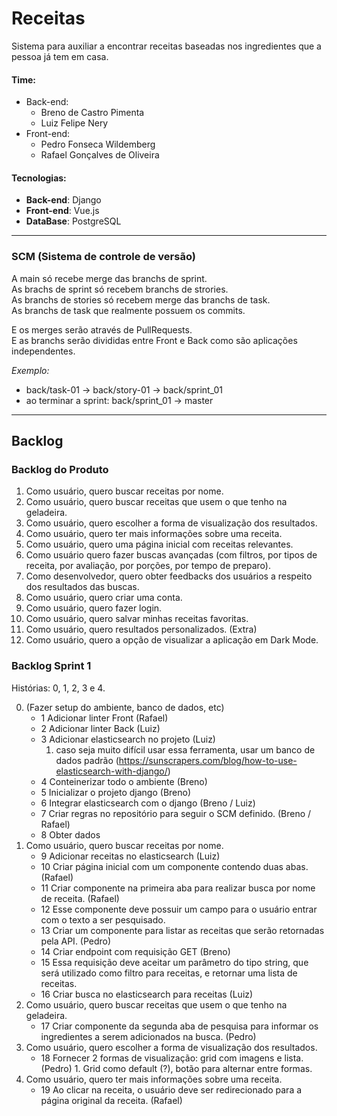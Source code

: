 # Receitas
Sistema para auxiliar a encontrar receitas baseadas nos ingredientes que a pessoa já tem em casa.

#### Time:
* Back-end:
    * Breno de Castro Pimenta
    * Luiz Felipe Nery 
* Front-end:
    * Pedro Fonseca Wildemberg
    * Rafael Gonçalves de Oliveira

#### Tecnologias:
* **Back-end**: Django
* **Front-end**: Vue.js
* **DataBase**: PostgreSQL


---
### SCM (Sistema de controle de versão)
A main só recebe merge das branchs de sprint.<br>
As brachs de sprint só recebem branchs de strories.<br>
As branchs de stories só recebem merge das branchs de task.<br>
As branchs de task que realmente possuem os commits. <br>

E os merges serão através de PullRequests.<br>
E as branchs serão divididas entre Front e Back como são aplicações independentes.

*Exemplo:*
- back/task-01 -> back/story-01 -> back/sprint_01
- ao terminar a sprint: back/sprint_01 -> master

---

## Backlog

### Backlog do Produto

1. Como usuário, quero buscar receitas por nome.
2. Como usuário, quero buscar receitas que usem o que tenho na geladeira.
3. Como usuário, quero escolher a forma de visualização dos resultados.
4. Como usuário, quero ter mais informações sobre uma receita.
5. Como usuário, quero uma página inicial com receitas relevantes.
6. Como usuário quero fazer buscas avançadas (com filtros, por tipos de receita, por avaliação, por porções, por tempo de preparo).
7. Como desenvolvedor, quero obter feedbacks dos usuários a respeito dos resultados das buscas.
8. Como usuário, quero criar uma conta.
9. Como usuário, quero fazer login.
10. Como usuário, quero salvar minhas receitas favoritas.
11. Como usuário, quero resultados personalizados. (Extra)
12. Como usuário, quero a opção de visualizar a aplicação em Dark Mode.


### Backlog Sprint 1

Histórias: 0, 1, 2, 3 e 4.


0. (Fazer setup do ambiente, banco de dados, etc)
    - 1 Adicionar linter Front (Rafael)
    - 2 Adicionar linter Back (Luiz)
    - 3 Adicionar elasticsearch no projeto (Luiz)
      1. caso seja muito difícil usar essa ferramenta, usar um banco de dados padrão (https://sunscrapers.com/blog/how-to-use-elasticsearch-with-django/)
    - 4 Conteinerizar todo o ambiente (Breno)
    - 5 Inicializar o projeto django (Breno)
    - 6 Integrar elasticsearch com o django (Breno / Luiz)
    - 7 Criar regras no repositório para seguir o SCM definido. (Breno / Rafael)
    - 8 Obter dados
1. Como usuário, quero buscar receitas por nome.
    - 9 Adicionar receitas no elasticsearch (Luiz)
    - 10 Criar página inicial com um componente contendo duas abas. (Rafael)
    - 11 Criar componente na primeira aba para realizar busca por nome de receita. (Rafael)
    - 12 Esse componente deve possuir um campo para o usuário entrar com o texto a ser pesquisado.
    - 13 Criar um componente para listar as receitas que serão retornadas pela API. (Pedro)
    - 14 Criar endpoint com requisição GET (Breno)
    - 15 Essa requisição deve aceitar um parâmetro do tipo string, que será utilizado como filtro para receitas, e retornar uma lista de receitas.
    - 16 Criar busca no elasticsearch para receitas (Luiz)
2. Como usuário, quero buscar receitas que usem o que tenho na geladeira. 
    - 17 Criar componente da segunda aba de pesquisa para informar os ingredientes a serem adicionados na busca. (Pedro)
3. Como usuário, quero escolher a forma de visualização dos resultados. 
    - 18 Fornecer 2 formas de visualização: grid com imagens e lista. (Pedro)
          1. Grid como default (?), botão para alternar entre formas.
4. Como usuário, quero ter mais informações sobre uma receita.
    - 19 Ao clicar na receita, o usuário deve ser redirecionado para a página original da receita. (Rafael)



